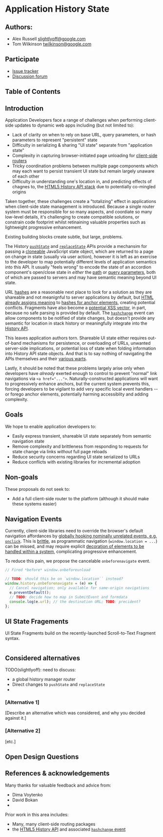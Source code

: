 # Application History State

## Authors:

- Alex Russell <slightlyoff@google.com>
- Tom Wilkinson <twilkinson@google.com>


## Participate
- [Issue tracker](https://github.com/slightlyoff/history_api/issues)
- [Discussion forum](https://github.com/slightlyoff/history_api/issues)

## Table of Contents

<!-- START doctoc generated TOC please keep comment here to allow auto update -->
<!-- END doctoc generated TOC please keep comment here to allow auto update -->

## Introduction

Application Developers face a range of challenges when performing client-side updates to dynamic web apps including (but not limited to):

 - Lack of clarity on when to rely on base URL, query parameters, or hash parameters to represent "persistent" state
 - Difficulty in serializing & sharing "UI state" separate from "application state"
 - Complexity in capturing browser-initiated page unloading for [client-side routers](https://blog.risingstack.com/writing-a-javascript-framework-client-side-routing/)
 - Tricky coordination problems between multiple page components which may each want to persist transient UI state but remain largely unaware of each other
 - Difficulty in understanding one's location in, and predicting effects of chagnes to, the [HTML5 History API stack](https://developer.mozilla.org/en-US/docs/Web/API/History_API) due to potentially co-mingled origins

Taken together, these challenges create a "totalizing" effect in applications when client-side state management is introduced. Because a single router system must be responsible for so many aspects, and coordiate so many low-level details, it's challenging to create compatible solutions, or constrain code footprint whilst retinaining valuable properties such as lightweight progressive enhancement.

Existing building blocks create subtle, but large, problems.

The History [`pushState`](https://developer.mozilla.org/en-US/docs/Web/API/History/pushState) and [`replaceState`](https://developer.mozilla.org/en-US/docs/Web/API/History/replaceState) APIs provide a mechansim for passing a [cloneable](https://html.spec.whatwg.org/multipage/structured-data.html#structuredserializeinternal) JavaScript state object, which are returned to a page on change in state (usually via user action), however it is left as an exercise to the developer to map potentially different levels of application semantics into this API. It usually "feels wrong" to encode the state of an accordion component's open/close state in _either_ the [path](https://url.spec.whatwg.org/#dom-url-pathname) or [query parameters](https://url.spec.whatwg.org/#dom-url-searchparams), both of which are passed to servers and may have semantic meaning beyond UI state.

URL [hashes](https://url.spec.whatwg.org/#dom-url-hash) are a reasonable next place to look for a solution as they are shareable and not meanignful to server applications by default, but [HTML already assigns meaning](https://html.spec.whatwg.org/multipage/browsing-the-web.html#scroll-to-fragid) to [hashes for anchor elements](https://developer.mozilla.org/en-US/docs/Web/HTML/Element/a#Examples), creating potential conflicts. Fragments have also become a [potential XSS vector](https://medium.com/iocscan/dom-based-cross-site-scripting-dom-xss-3396453364fd), in part, because no safe parsing is provided by default. The [`hashchange`](https://developer.mozilla.org/en-US/docs/Web/API/Window/hashchange_event) event can allow components to be notified of state changes, but doesn't provide any semantic for location in stack history or meaningfully integrate into the [History API](https://developer.mozilla.org/en-US/docs/Web/API/History_API).

This leaves application authors torn. Shareable UI state either requires out-of-band mechanisms for persistence, or overloading of URLs, unwanted server-side implications, or potential loss of state when folding information into History API state objects. And that is to say nothing of navigating the APIs themselves and their [various warts](https://github.com/whatwg/html/issues/2174).

Lastly, it should be noted that these problems largely arise only when developers have _already_ exerted enough to control to prevent "normal" link navigations via `<a href="...">`. Naturally-constructed applications will want to progressively enhance anchors, but the current system prevents this, forcing developers to be vigilant to add very specific local event handlers -- or forego anchor elements, potentially harming accessiblity and adding complexity.

## Goals

We hope to enable application developers to:

 - Easily express transient, shareable UI state separately from semantic navigation state
 - Remove complexity and brittleness from responding to requests for state change via links _without_ full page reloads
 - Reduce security concerns regarding UI state serialized to URLs
 - Reduce conflicts with existing libraries for incremental adoption

## Non-goals

These proposals do not seek to:

 - Add a full client-side router to the platform (although it should make these systems easier)


## Navigation Events

Currently, client-side libraries need to override the browser's default navigation affordances by [globally hooking nominally unrelated events, e.g. `onclick`](https://github.com/vaadin/vaadin-router/blob/master/src/triggers/click.js#L107). This is [brittle](https://github.com/ReactTraining/react-router/blob/master/packages/react-router-dom/modules/Link.js#L43), as programmatic navigation (`window.location = ...`) can be missed, and may require explicit [decoration of elements to be handled within a system](https://angular.io/guide/router#add-the-router-outlet), complicating progressive enhancement.

To reduce this pain, we propose the cancelable `onbeforenavigate` event.

```js
// Fired *before* window.onbeforeunload

// TODO: should this be on `window.location`` instead?
window.history.onbeforenavigate = (e) => {
  // Cancel navigation; only available for same-origin navigations
  e.preventDefault();
  // TODO: decide how to map in SubmitEvent and formdata
  console.log(e.url); // the destination URL; TODO: precident?
};
```

## UI State Fragements

UI State Fragments build on the recently-launched Scroll-to-Text Fragment syntax.

```js

```



## Considered alternatives

TODO(slightlyoff): need to discuss:

  - a global history manager router
  - Direct changes to `pushState` and `replaceState`
  -


### [Alternative 1]

[Describe an alternative which was considered,
and why you decided against it.]

### [Alternative 2]

[etc.]

## Open Design Questions

## References & acknowledgements

Many thanks for valuable feedback and advice from:

- Dima Voytenko
- David Bokan
- <TODO>

Prior work in this area includes:

 - Many, many client-side routing packages
 - the [HTML5 History API](https://developer.mozilla.org/en-US/docs/Web/API/History_API) and associated [`hashchange` event](https://developer.mozilla.org/en-US/docs/Web/API/Window/hashchange_event)
